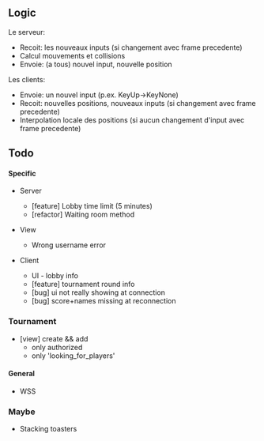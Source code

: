 ## Logic
Le serveur:
- Recoit: les nouveaux inputs (si changement avec frame precedente)
- Calcul mouvements et collisions
- Envoie: (a tous) nouvel input, nouvelle position
  
Les clients:
- Envoie: un nouvel input (p.ex. KeyUp->KeyNone)
- Recoit: nouvelles positions, nouveaux inputs (si changement avec frame precedente)
- Interpolation locale des positions (si aucun changement d'input avec frame precedente)

## Todo

#### Specific
- Server
  - [feature] Lobby time limit (5 minutes)
  - [refactor] Waiting room method

- View
  - Wrong username error

- Client
  - UI - lobby info 
  - [feature] tournament round info
  - [bug] ui not really showing at connection
  - [bug] score+names missing at reconnection

### Tournament
- [view] create && add
  - only authorized
  - only 'looking_for_players'

#### General
- WSS

### Maybe
- Stacking toasters